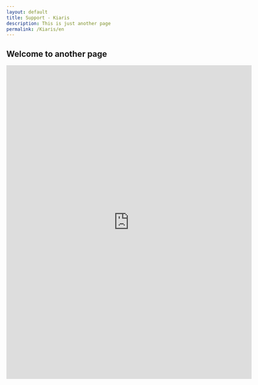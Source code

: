 ```yaml
---
layout: default
title: Support - Kiaris
description: This is just another page
permalink: /Kiaris/en
---
```


## Welcome to another page

<iframe src="https://docs.google.com/forms/d/e/1FAIpQLSdHLzhq116I4819uPyuLt7RMmA1OfVG4GZ2Q8IkovmIjKYFpg/viewform?embedded=true" width="640" height="820" frameborder="0" marginheight="0" marginwidth="0">Loading…</iframe>
